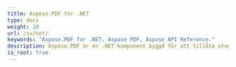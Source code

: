 ```yaml
---
title: Aspose.PDF för .NET
type: docs
weight: 10
url: /sv/net/
keywords: "Aspose.PDF for .NET, Aspose PDF, Aspose API Reference."
description: Aspose.PDF är en .NET-komponent byggd för att tillåta utvecklare att skapa PDF-dokument, vare sig de är enkla eller komplexa, i farten programmatiskt.
is_root: true
---
```

